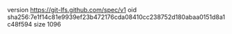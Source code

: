 version https://git-lfs.github.com/spec/v1
oid sha256:7e1f14c81e9939ef23b472176cda08410cc238752d180abaa0151d8a1c48f594
size 1096
